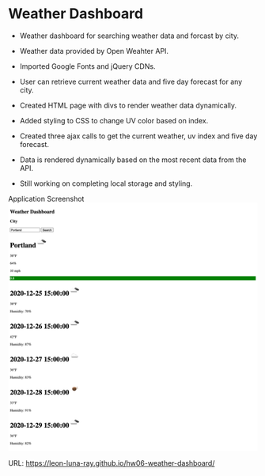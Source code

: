 # Weather Dashboard

* Weather dashboard for searching weather data and forcast by city.

* Weather data provided by Open Weahter API. 

* Imported Google Fonts and jQuery CDNs.

* User can retrieve current weather data and five day forecast for any city.

* Created HTML page with divs to render weather data dynamically.

* Added styling to CSS to change UV color based on index.

* Created three ajax calls to get the current weather, uv index and five day forecast.

* Data is rendered dynamically based on the most recent data from the API.

* Still working on completing local storage and styling.


Application Screenshot
![Screenshot](https://github.com/leon-luna-ray/hw06-weather-dashboard/blob/main/assets/images/screencapture-127-0-0-1-5500-homework-hw06-weather-dashboard-2020-12-24-21_12_11.png)

URL: https://leon-luna-ray.github.io/hw06-weather-dashboard/